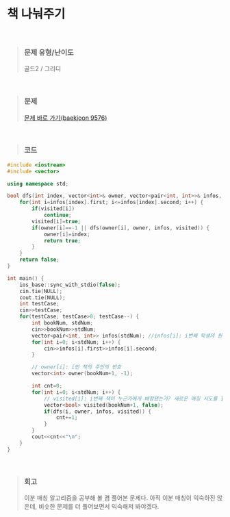 책 나눠주기
====
<br/>

>### 문제 유형/난이도
>골드2 / 그리디
<br/>

>### 문제
> <a href="https://www.acmicpc.net/problem/9576">문제 바로 가기(baekjoon 9576)</a>
<br/>

>### 코드
```C++
#include <iostream>
#include <vector>

using namespace std;

bool dfs(int index, vector<int>& owner, vector<pair<int, int>>& infos, vector<bool>& visited) {
    for(int i=infos[index].first; i<=infos[index].second; i++) {
        if(visited[i])
            continue;
        visited[i]=true;
        if(owner[i]==-1 || dfs(owner[i], owner, infos, visited)) {
            owner[i]=index;
            return true;
        }
    }
    return false;
}

int main() {
    ios_base::sync_with_stdio(false);
    cin.tie(NULL);
    cout.tie(NULL);
    int testCase;
    cin>>testCase;
    for(testCase; testCase>0; testCase--) {
        int bookNum, stdNum;
        cin>>bookNum>>stdNum;
        vector<pair<int, int>> infos(stdNum); //infos[i]: i번째 학생의 원하는 책 범위
        for(int i=0; i<stdNum; i++) {
            cin>>infos[i].first>>infos[i].second;
        }

        // owner[i]: i번 책의 주인의 번호
        vector<int> owner(bookNum+1, -1);

        int cnt=0;
        for(int i=0; i<stdNum; i++) {
            // visited[i]: i번째 책이 누군가에게 배정됐는가? 새로운 매칭 시도를 할 때마다 초기화 되므로, 배정된 적이 있는 책은 고려하지 않음
            vector<bool> visited(bookNum+1, false);
            if(dfs(i, owner, infos, visited)) {
                cnt+=1;
            }
        }
        cout<<cnt<<"\n";
    }
}
```
<br/>

>### 회고
>이분 매칭 알고리즘을 공부해 볼 겸 풀어본 문제다. 아직 이분 매칭이 익숙하진 않은데, 비슷한 문제를 더 풀어보면서 익숙해져 봐야겠다.
